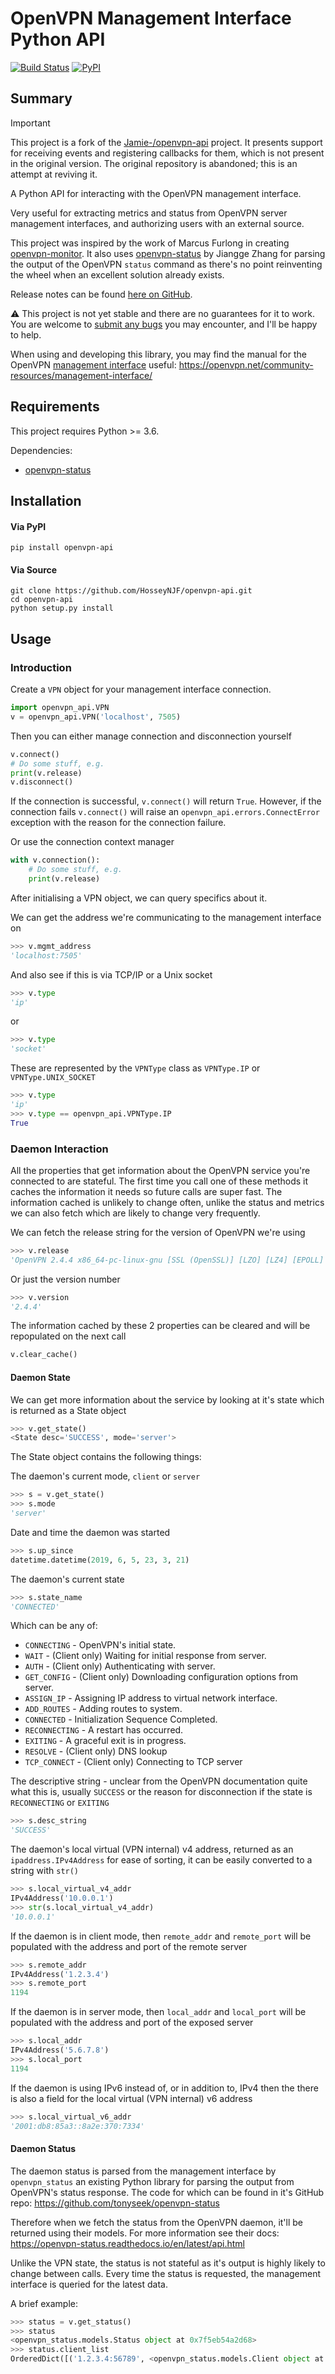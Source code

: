 # OpenVPN Management Interface Python API

[![Build Status](https://travis-ci.org/Jamie-/openvpn-api.svg?branch=master)](https://travis-ci.org/Jamie-/openvpn-api)
[![PyPI](https://img.shields.io/pypi/v/openvpn-api.svg)](https://pypi.org/project/openvpn-api/)

## Summary

> [!IMPORTANT]
> This project is a fork of the [Jamie-/openvpn-api](https://github.com/Jamie-/openvpn-api) project. It presents support for receiving events and registering callbacks for them, which is not present in the original version. The original repository is abandoned; this is an attempt at reviving it.

A Python API for interacting with the OpenVPN management interface.

Very useful for extracting metrics and status from OpenVPN server management interfaces, and authorizing users with an external source.

This project was inspired by the work of Marcus Furlong in creating [openvpn-monitor](https://github.com/furlongm/openvpn-monitor).
It also uses [openvpn-status](https://pypi.org/project/openvpn-status/) by Jiangge Zhang for parsing the output of the OpenVPN `status` command as there's no point reinventing the wheel when an excellent solution already exists.

Release notes can be found [here on GitHub](https://github.com/HosseyNJF/openvpn-api/releases).

:warning: This project is not yet stable and there are no guarantees for it to work. You are welcome to [submit any bugs](https://github.com/HosseyNJF/openvpn-api/issues/new) you may encounter, and I'll be happy to help.

When using and developing this library, you may find the manual for the OpenVPN [management interface](https://openvpn.net/community-resources/controlling-a-running-openvpn-process/#using-the-management-interface) useful: https://openvpn.net/community-resources/management-interface/


## Requirements
This project requires Python >= 3.6.

Dependencies:
* [openvpn-status](https://pypi.org/project/openvpn-status/)

## Installation

#### Via PyPI
```
pip install openvpn-api
```

#### Via Source
```
git clone https://github.com/HosseyNJF/openvpn-api.git
cd openvpn-api
python setup.py install
```

## Usage

### Introduction
Create a `VPN` object for your management interface connection.
```python
import openvpn_api.VPN
v = openvpn_api.VPN('localhost', 7505)
```

Then you can either manage connection and disconnection yourself
```python
v.connect()
# Do some stuff, e.g.
print(v.release)
v.disconnect()
```
If the connection is successful, `v.connect()` will return `True`.
However, if the connection fails `v.connect()` will raise an `openvpn_api.errors.ConnectError` exception with the reason for the connection failure.

Or use the connection context manager
```python
with v.connection():
    # Do some stuff, e.g.
    print(v.release)
```

After initialising a VPN object, we can query specifics about it.

We can get the address we're communicating to the management interface on
```python
>>> v.mgmt_address
'localhost:7505'
```

And also see if this is via TCP/IP or a Unix socket
```python
>>> v.type
'ip'
```

or
```python
>>> v.type
'socket'
```

These are represented by the `VPNType` class as `VPNType.IP` or `VPNType.UNIX_SOCKET`
```python
>>> v.type
'ip'
>>> v.type == openvpn_api.VPNType.IP
True
```

### Daemon Interaction
All the properties that get information about the OpenVPN service you're connected to are stateful.
The first time you call one of these methods it caches the information it needs so future calls are super fast.
The information cached is unlikely to change often, unlike the status and metrics we can also fetch which are likely to change very frequently.

We can fetch the release string for the version of OpenVPN we're using
```python
>>> v.release
'OpenVPN 2.4.4 x86_64-pc-linux-gnu [SSL (OpenSSL)] [LZO] [LZ4] [EPOLL] [PKCS11] [MH/PKTINFO] [AEAD] built on Sep  5 2018'
```

Or just the version number
```python
>>> v.version
'2.4.4'
```

The information cached by these 2 properties can be cleared and will be repopulated on the next call
```python
v.clear_cache()
```

#### Daemon State

We can get more information about the service by looking at it's state which is returned as a State object
```python
>>> v.get_state()
<State desc='SUCCESS', mode='server'>
```

The State object contains the following things:

The daemon's current mode, `client` or `server`
```python
>>> s = v.get_state()
>>> s.mode
'server'
```

Date and time the daemon was started
```python
>>> s.up_since
datetime.datetime(2019, 6, 5, 23, 3, 21)
```

The daemon's current state
```python
>>> s.state_name
'CONNECTED'
```
Which can be any of:
* `CONNECTING` - OpenVPN's initial state.
* `WAIT` - (Client only) Waiting for initial response from server.
* `AUTH` - (Client only) Authenticating with server.
* `GET_CONFIG` - (Client only) Downloading configuration options from server.
* `ASSIGN_IP` - Assigning IP address to virtual network interface.
* `ADD_ROUTES` - Adding routes to system.
* `CONNECTED` - Initialization Sequence Completed.
* `RECONNECTING` - A restart has occurred.
* `EXITING` - A graceful exit is in progress.
* `RESOLVE` - (Client only) DNS lookup
* `TCP_CONNECT` - (Client only) Connecting to TCP server

The descriptive string - unclear from the OpenVPN documentation quite what this is, usually `SUCCESS` or the reason for disconnection if the state is `RECONNECTING` or `EXITING`
```python
>>> s.desc_string
'SUCCESS'
```

The daemon's local virtual (VPN internal) v4 address, returned as an `ipaddress.IPv4Address` for ease of sorting, it can be easily converted to a string with `str()`
```python
>>> s.local_virtual_v4_addr
IPv4Address('10.0.0.1')
>>> str(s.local_virtual_v4_addr)
'10.0.0.1'
```

If the daemon is in client mode, then `remote_addr` and `remote_port` will be populated with the address and port of the remote server
```python
>>> s.remote_addr
IPv4Address('1.2.3.4')
>>> s.remote_port
1194
```

If the daemon is in server mode, then `local_addr` and `local_port` will be populated with the address and port of the exposed server
```python
>>> s.local_addr
IPv4Address('5.6.7.8')
>>> s.local_port
1194
```

If the daemon is using IPv6 instead of, or in addition to, IPv4 then the there is also a field for the local virtual (VPN internal) v6 address
```python
>>> s.local_virtual_v6_addr
'2001:db8:85a3::8a2e:370:7334'
```

#### Daemon Status
The daemon status is parsed from the management interface by `openvpn_status` an existing Python library for parsing the output from OpenVPN's status response.
The code for which can be found in it's GitHub repo: https://github.com/tonyseek/openvpn-status

Therefore when we fetch the status from the OpenVPN daemon, it'll be returned using their models.
For more information see their docs: https://openvpn-status.readthedocs.io/en/latest/api.html

Unlike the VPN state, the status is not stateful as it's output is highly likely to change between calls.
Every time the status is requested, the management interface is queried for the latest data.

A brief example:
```python
>>> status = v.get_status()
>>> status
<openvpn_status.models.Status object at 0x7f5eb54a2d68>
>>> status.client_list
OrderedDict([('1.2.3.4:56789', <openvpn_status.models.Client object at 0x7f5eb54a2128>)])
```
